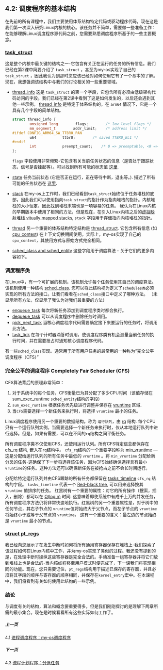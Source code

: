 ## 4.2: 调度程序的基本结构

在先前的所有课程中，我们主要使用体系结构特定代码或驱动程序代码，现在这是我们第一次深入研究Linux内核的核心。该任务并不简单，需要做一些准备工作：在能够理解Linux调度程序源代码之前，您需要熟悉调度程序所基于的一些主要概念。

### [task_struct](https://github.com/torvalds/linux/blob/v4.14/include/linux/sched.h#L519)

这是整个内核中最关键的结构之一-它包含有关正在运行的任务的所有信息。我们已经在第2课中简要介绍了 `task_struct` ，甚至为my-os实现了自己的 `task_struct` ，因此我认为到那时您应该已经对如何使用它有了一个基本的了解。现在，我想强调该结构中与我们的讨论相关的一些重要领域。

* [thread_info](https://github.com/torvalds/linux/blob/v4.14/include/linux/sched.h#L525) 这是 `task_struct` 的第一个字段，它包含所有必须由低级架构代码访问的字段。我们已经在第2课中看到了这是如何发生的，以后还会遇到其他一些示例。 [thread_info](https://github.com/torvalds/linux/blob/v4.14/arch/arm64/include/asm/thread_info.h#L39) 是特定于体系结构的。在 `arm64` 情况下，它是一个具有几个字段的简单结构。

  ```cpp
  struct thread_info {
          unsigned long        flags;        /* low level flags */
          mm_segment_t        addr_limit;    /* address limit */
  #ifdef CONFIG_ARM64_SW_TTBR0_PAN
          u64            ttbr0;        /* saved TTBR0_EL1 */
  #endif
          int            preempt_count;    /* 0 => preemptable, <0 => bug */
  };
  ```

  `flags` 字段使用非常频繁-它包含有关当前任务状态的信息（是否处于跟踪状态，信号是否挂起等）。可以找到所有可能的标志值 [这里](https://github.com/torvalds/linux/blob/v4.14/arch/arm64/include/asm/thread_info.h#L79).
* [state](https://github.com/torvalds/linux/blob/v4.14/include/linux/sched.h#L528) 任务当前状态 (它是否正在运行，正在等待中断，退出等。). 描述了所有可能的任务状态在 [这里](https://github.com/torvalds/linux/blob/v4.14/include/linux/sched.h#L69).
* [stack](https://github.com/torvalds/linux/blob/v4.14/include/linux/sched.h#L536) 在my-os上工作时，我们已经看到`task_struct`始终位于任务堆栈的底部，因此我们可以使用指向`task_struct`的指针作为指向堆栈的指针。内核堆栈的大小恒定，因此找到堆栈末端也是一项容易的任务。 我认为在Linux内核的早期版本中使用了相同的方法，但是现在，在引入Linux内核之后的[虚拟映射堆栈 vitually mapped stacks](https://lwn.net/Articles/692208/), `stack` 字段用于存储指向内核堆栈的指针。
* [thread](https://github.com/torvalds/linux/blob/v4.14/include/linux/sched.h#L1108) 另一个重要的体系结构特定结构是 [thread_struct](https://github.com/torvalds/linux/blob/v4.14/arch/arm64/include/asm/processor.h#L81). 它包含所有信息 (如 [cpu_context](https://github.com/torvalds/linux/blob/v4.14/arch/arm64/include/asm/processor.h#L65)) 在上下文切换期间使用。实际上，my-os实现了自己的`cpu_context`，其使用方式与原始方式完全相同。
* [sched_class and sched_entity](https://github.com/torvalds/linux/blob/v4.14/include/linux/sched.h#L562-L563) 这些字段用于调度算法 - 关于它们的更多内容如下。

### 调度程序类

在Linux中，有一个可扩展的机制，该机制允许每个任务使用其自己的调度算法。该机制使用一种结构 [sched_class](https://github.com/torvalds/linux/blob/v4.14/kernel/sched/sched.h#L1400). 您可以将此结构视为定义了`schedules类`必须实现的所有方法的接口。让我们看看在`sched_class`接口中定义了哪种方法。 （未显示所有方法，仅显示了我认为对我们最重要的方法）

* [enqueue_task](https://github.com/torvalds/linux/blob/v4.14/kernel/sched/sched.h#L1403) 每次将新任务添加到调度程序类时都会执行。
* [dequeue_task](https://github.com/torvalds/linux/blob/v4.14/kernel/sched/sched.h#L1404) 可以从调度程序中删除任务时调用。
* [pick_next_task](https://github.com/torvalds/linux/blob/v4.14/kernel/sched/sched.h#L1418) 当核心调度程序代码需要确定接下来要运行的任务时，将调用此方法。
* [task_tick](https://github.com/torvalds/linux/blob/v4.14/kernel/sched/sched.h#L1437) 在每个计时器滴答时调用，使调度程序类有机会测量当前任务的执行时间，并在需要抢占时通知核心调度程序代码。

有一些`sched_class`实现。通常用于所有用户任务的最常用的一种称为“完全公平调度程序（CFS）”

### 完全公平的调度程序 Completely Fair Scheduler (CFS)

CFS算法背后的原理非常简单：
1. 对于系统中的每个任务，CFS衡量已为其分配了多少CPU时间（该值存储在[sum_exec_runtime](https://github.com/torvalds/linux/blob/v4.14/include/linux/sched.h#L385) `sched_entity`结构的字段）
1. `sum_exec_runtime` 根据任务优先级进行调整并保存在 [vruntime](https://github.com/torvalds/linux/blob/v4.14/include/linux/sched.h#L386) 区域.
1. 当`CFS`需要选择一个新任务来执行时，将选择 `vruntime` 最小的任务。

Linux调度程序使用另一个重要的数据结构，称为 `运行队列`，由 [rq](https://github.com/torvalds/linux/blob/v4.14/kernel/sched/sched.h#L667) 结构. 每个CPU只有一个运行队列实例。当需要选择一个新任务来执行时，仅从本地运行队列中进行选择。但是，如果有需要，可以在不同的`rq`结构之间平衡任务。

所有调度程序类不仅使用CFS，还使用运行队列。所有CFS特定信息都保存在 [cfs_rq](https://github.com/torvalds/linux/blob/v4.14/kernel/sched/sched.h#L420) 结构, 嵌入在`rq`结构中。 `cfs_rq`结构的一个重要字段称为 [min_vruntime](https://github.com/torvalds/linux/blob/v4.14/kernel/sched/sched.h#L425) — 这是分配给运行队列的所有任务中最低的 `vruntime` 。将 `min_vruntime` 分配给新分叉的任务-这确保了下一步将选择该任务，因为CFS始终确保选择具有最小 `vruntime`的任务。这种方法还可以确保新任务在被抢占之前不会长时间运行。

分配给特定运行队列并由CFS跟踪的所有任务都保留在 [tasks_timeline](https://github.com/torvalds/linux/blob/v4.14/kernel/sched/sched.h#L430) `cfs_rq` 结构的字段。 `tasks_timeline` 代表一个 [Red–black tree](https://en.wikipedia.org/wiki/Red%E2%80%93black_tree), 可以用来选择按其 `vruntime` 值排序的任务。 红黑树有一个重要的属性：对它的所有操作（搜索，插入，删除）都可以在 [O(log n)](https://en.wikipedia.org/wiki/Big_O_notation) 时间. 这意味着即使系统中有成千上万的并发任务，所有调度程序方法仍将非常快速地执行。红黑树的另一个重要属性是，对于树中的任何节点，其右子节点的 `vruntime`值将始终大于父节点，而左子节点的 `vruntime` 将始终小于或等于父节点的 `vruntime`。 这有一个重要的含义：最左边的节点始终是 `vruntime` 最小的节点。

### [struct pt_regs](https://github.com/torvalds/linux/blob/v4.14/arch/arm64/include/asm/ptrace.h#L119)

我已经向您展示了在发生中断时如何将所有通用寄存器保存在堆栈上-我们探索了该过程如何在Linux内核中工作，并为my-os实现了类似的过程。我还没有提到的是，在处理中断时操纵这些寄存器是完全合法的。手动准备一组寄存器并将它们放到堆栈上也是合法的-当内核线程移至用户模式时便完成了，下一课我们将实现相同的功能。现在，您只需要记住，`pt_regs`结构用于描述已保存的寄存器，并且必须将其字段的顺序与寄存器的顺序相同，并保存在`kernel_entry`宏中。在本课程中，我们将看到有关如何使用此结构的一些示例。

### 结论

与调度有关的结构，算法和概念要重要得多，但是我们刚刚探讨的是理解下两章所需的最小集合。现在是时候看看所有这些实际如何工作了。

##### 上一页

4.1 [进程调度程序：my-os调度程序](../../../docs/lesson04/rpi-os.md)

##### 下一页

4.3 [流程计划程序：分派任务](../../../docs/lesson04/linux/fork.md)
